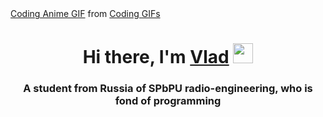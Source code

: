 <div class="tenor-gif-embed" data-postid="24565564" data-share-method="host" data-aspect-ratio="1.46789" data-width="100%">
  <a href="https://tenor.com/view/coding-anime-gif-24565564">Coding Anime GIF</a> from <a href="https://tenor.com/search/coding-gifs">Coding GIFs</a>
</div> <script type="text/javascript" async src="https://tenor.com/embed.js"></script>
<h1 align="center">Hi there, I'm 
  <a href="https://daniilshat.ru/" target="_blank">Vlad</a> 
  <img src="https://github.com/blackcater/blackcater/raw/main/images/Hi.gif" height="32"/>
</h1>
<h3 align="center">A student from Russia of SPbPU radio-engineering, who is fond of programming </h3>

